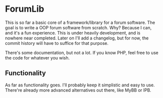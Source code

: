 # ForumLib
This is so far a basic core of a framework/library for a forum software. The goal is to write a OOP forum software from scratch. Why? Because I can, and it's a fun experience. This is under heavily development, and is nowhere near completed. Later on I'll add a changelog, but for now, the commit history will have to suffice for that purpose.

There's some documentation, but not a lot. If you know PHP, feel free to use the code for whatever you wish.

## Functionality
As far as functionality goes. I'll probably keep it simplistic and easy to use. There're already more advanced alternatives out there, like MyBB or IPB.
